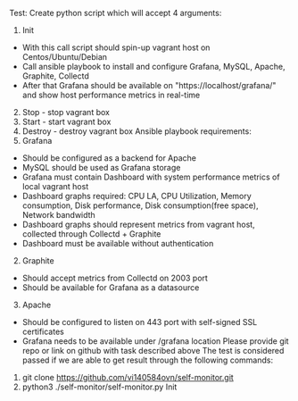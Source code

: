 
Test:
Create python script which will accept 4 arguments:
1) Init
 - With this call script should spin-up vagrant host on Centos/Ubuntu/Debian
 - Call ansible playbook to install and configure Grafana, MySQL, Apache, Graphite, Collectd
 - After that Grafana should be available on "https://localhost/grafana/" and show host performance metrics in real-time
2) Stop - stop vagrant box
3) Start - start vagrant box
4) Destroy - destroy vagrant box
Ansible playbook requirements:
1) Grafana
 - Should be configured as a backend for Apache
 - MySQL should be used as Grafana storage
 - Grafana must contain Dashboard with system performance metrics of local vagrant host
 - Dashboard graphs required: CPU LA, CPU Utilization, Memory consumption, Disk performance, Disk consumption(free space), Network bandwidth
 - Dashboard graphs should represent metrics from vagrant host, collected through Collectd + Graphite
 - Dashboard must be available without authentication
2) Graphite
 - Should accept metrics from Collectd on 2003 port
 - Should be available for Grafana as a datasource
3) Apache
 - Should be configured to listen on 443 port with self-signed SSL certificates
 - Grafana needs to be available under /grafana location
Please provide git repo or link on github with task described above
The test is considered passed if we are able to get result through the following commands:
1) git clone https://github.com/vi140584ovn/self-monitor.git
2) python3 ./self-monitor/self-monitor.py Init
